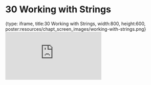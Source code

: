 # 30 Working with Strings
 
{type: iframe, title:30 Working with Strings, width:800, height:600, poster:resources/chapt_screen_images/working-with-strings.png}
![](https://datatrail-jhu.github.io/DataTrail_ReOrg/no_toc/working-with-strings.html)
 

 
